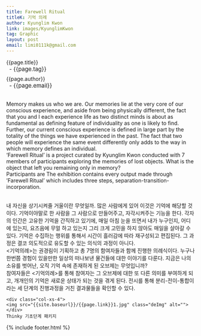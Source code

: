 ```yaml
---
title: Farewell Ritual
titleK: 기억 의례
author: Kyunglim Kwon
link: images/KyunglimKwon
tag: Graphic
layout: post
email: limi0111k@gmail.com
---	
```


<div class="container">

<div class="deDep">
{{page.title}}<br>
<p style="font-size:15px; margin:0px; padding:0px 0px 0px 8px; margin:0px 0px 8px 0px;">- {{page.tag}}</p>
{{page.author}}<br>
<p style="font-size:15px; margin:0px; padding:0px 0px 0px 8px;">- {{page.email}}</p>
</div>

<br>

<div class="det lato">

<!--영문-->
Memory makes us who we are. Our memories lie at the very core of our conscious experience, and aside from being physically different, the fact that you and I each experience life as two distinct minds is about as fundamental as defining feature of individuality as one is likely to find. Further, our current conscious experience is defined in large part by the totality of the things we have experienced in the past. The fact that two people will experience the same event differently only adds to the way in which memory defines an individual.
<br>
‘Farewell Ritual’ is a project curated by Kyunglim Kwon conducted with 7 members of participants exploring the memories of lost objects.  What is the object that left you remaining only in memory?
<br>
Participants are The exhibition contains every output made through ’Farewell Ritual’ which includes three steps, separation-transition-incorporation.  

<!--영문-->

</div>


<div class="noto">
<!--국문-->

<br>
내 자신을 상기시켜줄 거울이란 무엇일까. 많은 사람에게 있어 이것은 기억에 해당할 것이다. 기억이야말로 한 사람을 그 사람으로 만들어주고, 자각시켜주는 기능을 한다. 각자의 인간은 고유한 기억을 간직하고 있기에, 매일 아침 눈을 뜨면서 내가 누구인지, 어디에 있는지, 요즈음에 무얼 하고 있는지 그리 크게 고민을 하지 않아도 매일을 살아갈 수 있다. 기억은 수집하는 행위를 통해서 시간이 흘러감에 따라 재구성되고 편집된다. 그 과정은 결코 의도적으로 유도할 수 있는 의식의 과정이 아니다. 
<br>
<기억의례>는 권경림이 기획하고 총 7명의 함여자들과 함께 진행한 의례식이다. 누구나 한번쯤 경험이 있을만한 일상의 떠나보낸 물건들에 대한 이야기를 다룬다. 지금은 나의 소유를 벗어난, 오직 기억 속에 존재하게 된 오브제는 무엇입니까? 
<br>
참여자들은 <기억의례>를 통해 참여자는 그 오브제에 대한 또 다른 의미를 부여하게 되고, 개개인의 기억은 새로운 상태가 되는 것을 겪게 된다. 전시를 통해 분리-전이-통합이라는 세 단계의 진행과정을 거친 결과물들을 확인할 수 있다.

<!--국문-->

</div>

<div class="row noto">
	
	<div class="col-xs-4">
	<img src="{{site.baseurl}}/{{page.link}}1.jpg" class="deImg" alt=""></div>
	Thinky 기초단계 패키지
</div>

	

</div> 

{% include footer.html %}